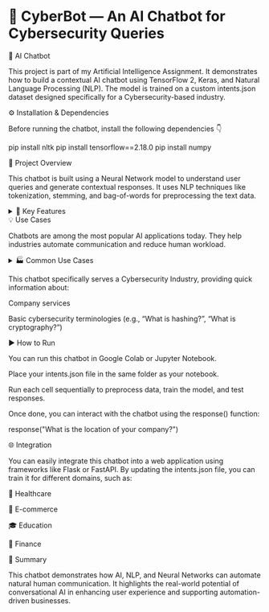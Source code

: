 # 🔐 CyberBot — An AI Chatbot for Cybersecurity Queries

🤖 AI Chatbot

This project is part of my Artificial Intelligence Assignment.
It demonstrates how to build a contextual AI chatbot using TensorFlow 2, Keras, and Natural Language Processing (NLP).
The model is trained on a custom intents.json dataset designed specifically for a Cybersecurity-based industry.

⚙️ Installation & Dependencies

Before running the chatbot, install the following dependencies 👇

pip install nltk
pip install tensorflow==2.18.0
pip install numpy

🧠 Project Overview

This chatbot is built using a Neural Network model to understand user queries and generate contextual responses.
It uses NLP techniques like tokenization, stemming, and bag-of-words for preprocessing the text data.

<details> <summary>📂 Key Features</summary>

🧩 Understands user intent from text

💬 Generates context-aware responses

⚡ Fast and lightweight

🧠 Trained on a custom-built intents.json file

🛡️ Focused on Cybersecurity-based interactions

</details>
💡 Use Cases

Chatbots are among the most popular AI applications today.
They help industries automate communication and reduce human workload.

<details> <summary>🏭 Common Use Cases</summary>

💬 24×7 Customer Support

⚡ Instant and Automated Responses

👥 Handling Multiple Users Simultaneously

💼 Reducing Manual Effort

🔁 Consistent and Simple Communication

</details>

This chatbot specifically serves a Cybersecurity Industry, providing quick information about:

Company services

Basic cybersecurity terminologies (e.g., “What is hashing?”, “What is cryptography?”)

▶️ How to Run

You can run this chatbot in Google Colab or Jupyter Notebook.

Place your intents.json file in the same folder as your notebook.

Run each cell sequentially to preprocess data, train the model, and test responses.

Once done, you can interact with the chatbot using the response() function:

response("What is the location of your company?")

🌐 Integration

You can easily integrate this chatbot into a web application using frameworks like Flask or FastAPI.
By updating the intents.json file, you can train it for different domains, such as:

🏥 Healthcare

🛒 E-commerce

🎓 Education

💼 Finance

🧾 Summary

This chatbot demonstrates how AI, NLP, and Neural Networks can automate natural human communication.
It highlights the real-world potential of conversational AI in enhancing user experience and supporting automation-driven businesses.
